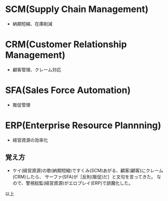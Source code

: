 
# SCM(Supply Chain Management)

- 納期短縮、在庫削減

# CRM(Customer Relationship Management)

- 顧客管理、クレーム対応

# SFA(Sales Force Automation)

- 販促管理

# ERP(Enterprise Resource Plannning)

- 経営資源の効率化

## 覚え方

- ケイ(経営資源)の歌(納期短縮)ですくみ(SCM)あがる、顧客(顧客)にクレーム(CRM)したら、
サーファ(SFA)が［反則(販促)だ］と文句を言ってきた。
なので、警視総監(経営資源)がエロプレイ(ERP)で誤魔化した。

以上
